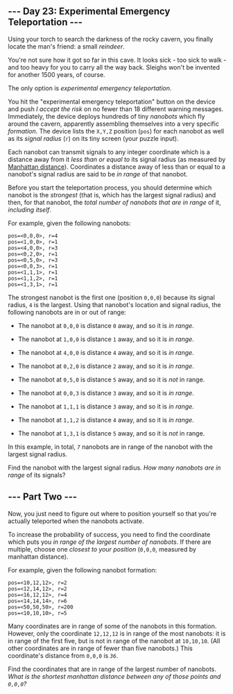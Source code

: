 ## --- Day 23: Experimental Emergency Teleportation --- ##

Using your torch to search the darkness of the rocky cavern, you
finally locate the man's friend: a small *reindeer*.

You're not sure how it got so far in this cave. It looks sick - too
sick to walk - and too heavy for you to carry all the way back. Sleighs
won't be invented for another 1500 years, of course.

The only option is *experimental emergency teleportation*.

You hit the "experimental emergency teleportation" button on the device
and push *I accept the risk* on no fewer than 18 different warning
messages. Immediately, the device deploys hundreds of tiny *nanobots*
which fly around the cavern, apparently assembling themselves into a
very specific *formation*. The device lists the `X,Y,Z` position (`pos`)
for each nanobot as well as its *signal radius* (`r`) on its tiny
screen (your puzzle input).

Each nanobot can transmit signals to any integer coordinate which is a
distance away from it *less than or equal to* its signal radius (as
measured by [Manhattan distance](https://en.wikipedia.org/wiki/Taxicab_geometry)).
Coordinates a distance away of less than or equal to a nanobot's signal
radius are said to be *in range* of that nanobot.

Before you start the teleportation process, you should determine which
nanobot is the *strongest* (that is, which has the largest signal
radius) and then, for that nanobot, the *total number of nanobots that
are in range* of it, *including itself*.

For example, given the following nanobots:

    pos=<0,0,0>, r=4
    pos=<1,0,0>, r=1
    pos=<4,0,0>, r=3
    pos=<0,2,0>, r=1
    pos=<0,5,0>, r=3
    pos=<0,0,3>, r=1
    pos=<1,1,1>, r=1
    pos=<1,1,2>, r=1
    pos=<1,3,1>, r=1

The strongest nanobot is the first one (position `0,0,0`) because its
signal radius, `4` is the largest. Using that nanobot's location and
signal radius, the following nanobots are in or out of range:

  * The nanobot at `0,0,0` is distance `0` away, and so it is *in range*.

  * The nanobot at `1,0,0` is distance `1` away, and so it is *in range*.

  * The nanobot at `4,0,0` is distance `4` away, and so it is *in range*.

  * The nanobot at `0,2,0` is distance `2` away, and so it is *in range*.

  * The nanobot at `0,5,0` is distance `5` away, and so it is *not* in
    range.

  * The nanobot at `0,0,3` is distance `3` away, and so it is *in range*.

  * The nanobot at `1,1,1` is distance `3` away, and so it is *in range*.

  * The nanobot at `1,1,2` is distance `4` away, and so it is *in range*.

  * The nanobot at `1,3,1` is distance `5` away, and so it is *not* in
    range.

In this example, in total, *`7`* nanobots are in range of the nanobot
with the largest signal radius.

Find the nanobot with the largest signal radius. *How many nanobots are
in range* of its signals?

## --- Part Two --- ##

Now, you just need to figure out where to position yourself so that
you're actually teleported when the nanobots activate.

To increase the probability of success, you need to find the coordinate
which puts you *in range of the largest number of nanobots*. If there
are multiple, choose one *closest to your position* (`0,0,0`, measured
by manhattan distance).

For example, given the following nanobot formation:

    pos=<10,12,12>, r=2
    pos=<12,14,12>, r=2
    pos=<16,12,12>, r=4
    pos=<14,14,14>, r=6
    pos=<50,50,50>, r=200
    pos=<10,10,10>, r=5

Many coordinates are in range of some of the nanobots in this
formation. However, only the coordinate `12,12,12` is in range of the
most nanobots: it is in range of the first five, but is not in range of
the nanobot at `10,10,10`. (All other coordinates are in range of fewer
than five nanobots.) This coordinate's distance from `0,0,0` is *`36`*.

Find the coordinates that are in range of the largest number of
nanobots. *What is the shortest manhattan distance between any of those
points and `0,0,0`?*

